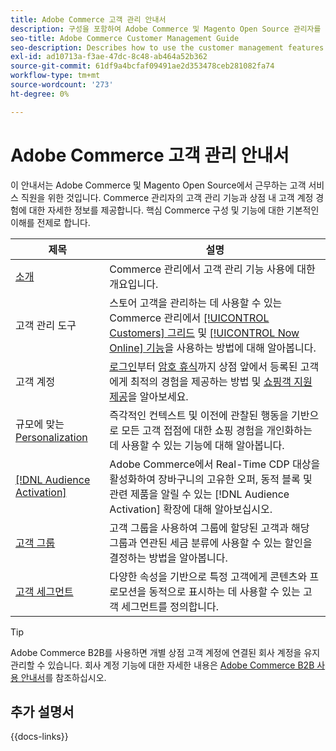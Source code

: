 ```yaml
---
title: Adobe Commerce 고객 관리 안내서
description: 구성을 포함하여 Adobe Commerce 및 Magento Open Source 관리자를 위한 고객 계정 및 세그먼트에 대한 포괄적인 정보입니다.
seo-title: Adobe Commerce Customer Management Guide
seo-description: Describes how to use the customer management features in Adobe Commerce or Magento Open Source.
exl-id: ad10713a-f3ae-47dc-8c48-ab464a52b362
source-git-commit: 61df9a4bcfaf09491ae2d353478ceb281082fa74
workflow-type: tm+mt
source-wordcount: '273'
ht-degree: 0%

---
```



# Adobe Commerce 고객 관리 안내서

이 안내서는 Adobe Commerce 및 Magento Open Source에서 근무하는 고객 서비스 직원을 위한 것입니다. Commerce 관리자의 고객 관리 기능과 상점 내 고객 계정 경험에 대한 자세한 정보를 제공합니다. 핵심 Commerce 구성 및 기능에 대한 기본적인 이해를 전제로 합니다.

| 제목 | 설명 |
| ------- | ----------- |
| [소개](customers-introduction.md) | Commerce 관리에서 고객 관리 기능 사용에 대한 개요입니다. |
| 고객 관리 도구 | 스토어 고객을 관리하는 데 사용할 수 있는 Commerce 관리에서 [[!UICONTROL Customers] 그리드](customers-all.md) 및 [[!UICONTROL Now Online] 기능](now-online.md)을 사용하는 방법에 대해 알아봅니다. |
| 고객 계정 | [로그인](login-landing-page.md)부터 [암호 휴식](password-reset.md)까지 상점 앞에서 등록된 고객에게 최적의 경험을 제공하는 방법 및 [쇼핑객 지원 제공](login-as-customer.md)을 알아보세요. |
| 규모에 맞는 [Personalization](personalize-scale.md) | 즉각적인 컨텍스트 및 이전에 관찰된 행동을 기반으로 모든 고객 접점에 대한 쇼핑 경험을 개인화하는 데 사용할 수 있는 기능에 대해 알아봅니다. |
| [[!DNL Audience Activation]](audience-activation.md) | Adobe Commerce에서 Real-Time CDP 대상을 활성화하여 장바구니의 고유한 오퍼, 동적 블록 및 관련 제품을 알릴 수 있는 [!DNL Audience Activation] 확장에 대해 알아보십시오. |
| [고객 그룹](customer-groups.md) | 고객 그룹을 사용하여 그룹에 할당된 고객과 해당 그룹과 연관된 세금 분류에 사용할 수 있는 할인을 결정하는 방법을 알아봅니다. |
| [고객 세그먼트](customer-segments.md) | 다양한 속성을 기반으로 특정 고객에게 콘텐츠와 프로모션을 동적으로 표시하는 데 사용할 수 있는 고객 세그먼트를 정의합니다. |

>[!TIP]
>
>Adobe Commerce B2B를 사용하면 개별 상점 고객 계정에 연결된 회사 계정을 유지 관리할 수 있습니다. 회사 계정 기능에 대한 자세한 내용은 [Adobe Commerce B2B 사용 안내서](../b2b/account-companies.md)를 참조하십시오.

## 추가 설명서

{{docs-links}}

